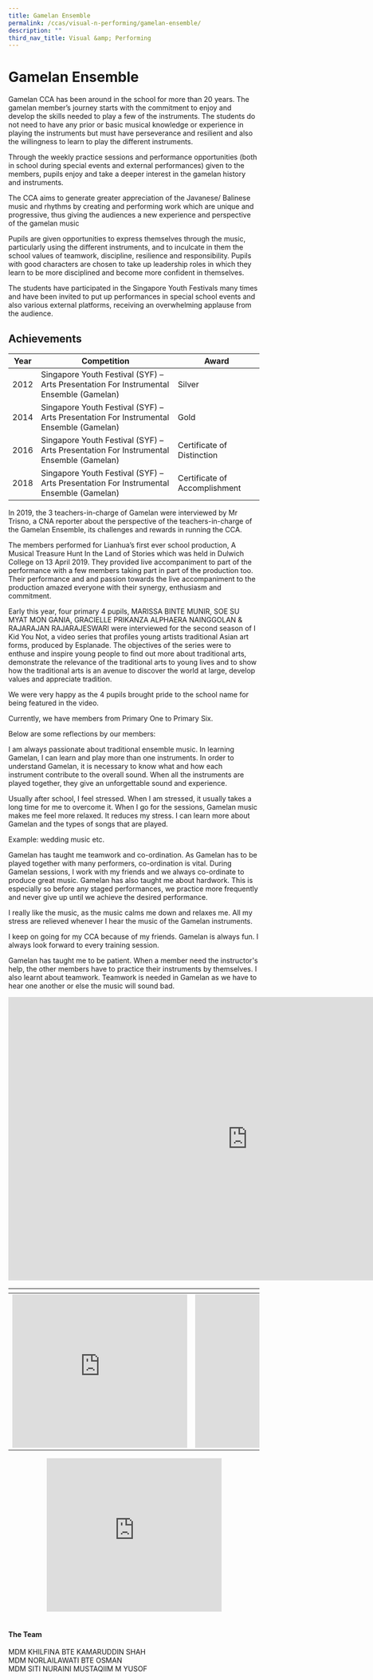 ```yaml
---
title: Gamelan Ensemble
permalink: /ccas/visual-n-performing/gamelan-ensemble/
description: ""
third_nav_title: Visual &amp; Performing
---
```

# Gamelan Ensemble

Gamelan CCA has been around in the school for more than 20 years. The gamelan member’s journey starts with the commitment to enjoy and develop the skills needed to play a few of the instruments. The students do not need to have any prior or basic musical knowledge or experience in playing the instruments but must have perseverance and resilient and also the willingness to learn to play the different instruments.

Through the weekly practice sessions and performance opportunities (both in school during special events and external performances) given to the members, pupils enjoy and take a deeper interest in the gamelan history and instruments.

The CCA aims to generate greater appreciation of the Javanese/ Balinese music and rhythms by creating and performing work which are unique and progressive, thus giving the audiences a new experience and perspective of the gamelan music

Pupils are given opportunities to express themselves through the music, particularly using the different instruments, and to inculcate in them the school values of teamwork, discipline, resilience and responsibility. Pupils with good characters are chosen to take up leadership roles in which they learn to be more disciplined and become more confident in themselves.

The students have participated in the Singapore Youth Festivals many times and have been invited to put up performances in special school events and also various external platforms, receiving an overwhelming applause from the audience.

## Achievements

| Year | Competition                                                                            | Award                         |
|------|----------------------------------------------------------------------------------------|-------------------------------|
| 2012 | Singapore Youth Festival (SYF) – Arts Presentation For Instrumental Ensemble (Gamelan) | Silver                        |
| 2014 | Singapore Youth Festival (SYF) – Arts Presentation For Instrumental Ensemble (Gamelan) | Gold                          |
| 2016 | Singapore Youth Festival (SYF) – Arts Presentation For Instrumental Ensemble (Gamelan) | Certificate of Distinction    |
| 2018 | Singapore Youth Festival (SYF) – Arts Presentation For Instrumental Ensemble (Gamelan) | Certificate of Accomplishment |

In 2019, the 3 teachers-in-charge of Gamelan were interviewed by Mr Trisno, a CNA reporter about the perspective of the teachers-in-charge of the Gamelan Ensemble, its challenges and rewards in running the CCA.

  

The members performed for Lianhua’s first ever school production, A Musical Treasure Hunt In the Land of Stories which was held in Dulwich College on 13 April 2019. They provided live accompaniment to part of the performance with a few members taking part in part of the production too. Their performance and and passion towards the live accompaniment to the production amazed everyone with their synergy, enthusiasm and commitment.

  

Early this year, four primary 4 pupils, MARISSA BINTE MUNIR, SOE SU MYAT MON GANIA, GRACIELLE PRIKANZA ALPHAERA NAINGGOLAN &amp; RAJARAJAN RAJARAJESWARI were interviewed for the second season of I Kid You Not, a video series that profiles young artists traditional Asian art forms, produced by Esplanade. The objectives of the series were to enthuse and inspire young people to find out more about traditional arts, demonstrate the relevance of the traditional arts to young lives and to show how the traditional arts is an avenue to discover the world at large, develop values and appreciate tradition.

  

We were very happy as the 4 pupils brought pride to the school name for being featured in the video.

  

Currently, we have members from Primary One to Primary Six.

  

Below are some reflections by our members:

  

I am always passionate about traditional ensemble music. In learning Gamelan, I can learn and play more than one instruments. In order to understand Gamelan, it is necessary to know what and how each instrument contribute to the overall sound. When all the instruments are played together, they give an unforgettable sound and experience.

  

Usually after school, I feel stressed. When I am stressed, it usually takes a long time for me to overcome it. When I go for the sessions, Gamelan music makes me feel more relaxed. It reduces my stress. I can learn more about Gamelan and the types of songs that are played.

Example: wedding music etc.

  

Gamelan has taught me teamwork and co-ordination. As Gamelan has to be played together with many performers, co-ordination is vital. During Gamelan sessions, I work with my friends and we always co-ordinate to produce great music. Gamelan has also taught me about hardwork. This is especially so before any staged performances, we practice more frequently and never give up until we achieve the desired performance.

  

I really like the music, as the music calms me down and relaxes me. All my stress are relieved whenever I hear the music of the Gamelan instruments.

I keep on going for my CCA because of my friends. Gamelan is always fun. I always look forward to every training session.

  

Gamelan has taught me to be patient. When a member need the instructor's help, the other members have to practice their instruments by themselves. I also learnt about teamwork. Teamwork is needed in Gamelan as we have to hear one another or else the music will sound bad.

<iframe allowfullscreen="true" height="569" width="960" frameborder="0" src="https://docs.google.com/presentation/d/e/2PACX-1vRwX-A0GOdE8fcS5ZWkYKpjXmIZUTssXQdSq-la2N3zpGBC5ZbMIBeoCxr0cffXXsBg2Bo5cjZNv1aN/embed?start=true&amp;loop=true&amp;delayms=10000"></iframe>

<table>
<thead>
  <tr>
    <th></th>
    <th></th>
  </tr>
</thead>
<tbody>
  <tr>
    <td><iframe allowfullscreen="" allow="accelerometer; autoplay; clipboard-write; encrypted-media; gyroscope; picture-in-picture" frameborder="0" title="Gamelan 1" src="https://www.youtube.com/embed/ziwMWTIN1tM" height="308" width="351"></iframe></td>
    <td><iframe allowfullscreen="" allow="accelerometer; autoplay; clipboard-write; encrypted-media; gyroscope; picture-in-picture" frameborder="0" title="Gamelan 2" src="https://www.youtube.com/embed/1F5FzqF94bs" height="308" width="351"></iframe></td>
  </tr>
</tbody>
</table>


<center><iframe allowfullscreen="" allow="accelerometer; autoplay; clipboard-write; encrypted-media; gyroscope; picture-in-picture" frameborder="0" title="Gamelan 3" src="https://www.youtube.com/embed/-ELcfeVFz54" height="308" width="351"></iframe></center>
<br>

#### The Team

MDM KHILFINA BTE KAMARUDDIN SHAH<br>
MDM NORLAILAWATI BTE OSMAN<br>
MDM SITI NURAINI MUSTAQIIM M YUSOF